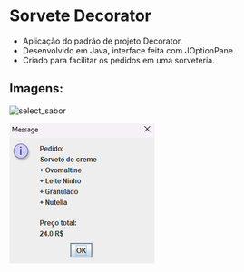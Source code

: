 # Sorvete Decorator
- Aplicação do padrão de projeto Decorator.
- Desenvolvido em Java, interface feita com JOptionPane.
- Criado para facilitar os pedidos em uma sorveteria.

## Imagens:


![select_sabor](https://github.com/ana-toledo/SorveteDecorator/assets/134113181/80ceb423-1c0d-4998-9669-535ba789b741)
<br>


<img src="\imgs\pedido_final.png" alt="Pedido Finalizado">
